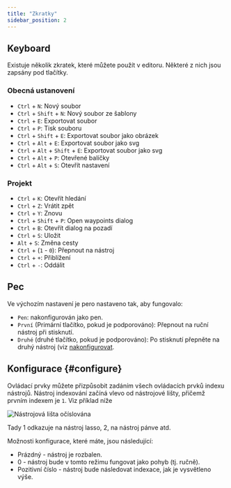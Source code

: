 ```yaml
---
title: "Zkratky"
sidebar_position: 2
---
```



## Keyboard

Existuje několik zkratek, které můžete použít v editoru. Některé z nich jsou zapsány pod tlačítky.

### Obecná ustanovení

* `Ctrl` + `N`: Nový soubor
* `Ctrl` + `Shift` + `N`: Nový soubor ze šablony
* `Ctrl` + `E`: Exportovat soubor
* `Ctrl` + `P`: Tisk souboru
* `Ctrl` + `Shift` + `E`: Exportovat soubor jako obrázek
* `Ctrl` + `Alt` + `E`: Exportovat soubor jako svg
* `Ctrl` + `Alt` + `Shift` + `E`: Exportovat soubor jako svg
* `Ctrl` + `Alt` + `P`: Otevřené balíčky
* `Ctrl` + `Alt` + `S`: Otevřít nastavení

### Projekt

* `Ctrl` + `K`: Otevřít hledání
* `Ctrl` + `Z`: Vrátit zpět
* `Ctrl` + `Y`: Znovu
* `Ctrl` + `Shift` + `P`: Open waypoints dialog
* `Ctrl` + `B`: Otevřít dialog na pozadí
* `Ctrl` + `S`: Uložit
* `Alt` + `S`: Změna cesty
* `Ctrl` + (`1` - `0`): Přepnout na nástroj
* `Ctrl` + `+`: Přiblížení
* `Ctrl` + `-`: Oddálit

## Pec

Ve výchozím nastavení je pero nastaveno tak, aby fungovalo:
* `Pen`: nakonfigurován jako pen.
* `První` (Primární tlačítko, pokud je podporováno): Přepnout na ruční nástroj při stisknutí.
* `Druhé` (druhé tlačítko, pokud je podporováno): Po stisknutí přepněte na druhý nástroj (viz [nakonfigurovat](#configure).



## Konfigurace {#configure}

Ovládací prvky můžete přizpůsobit zadáním všech ovládacích prvků indexu nástrojů. Nástroj indexování začíná vlevo od nástrojové lišty, přičemž prvním indexem je `1`. Viz příklad níže

![Nástrojová lišta očíslována](toolbar_numbered.png)

Tady 1 odkazuje na nástroj lasso, 2, na nástroj pánve atd.

Možnosti konfigurace, které máte, jsou následující:

* Prázdný - nástroj je rozbalen.
* 0 - nástroj bude v tomto režimu fungovat jako pohyb (tj. ručně).
* Pozitivní číslo - nástroj bude následovat indexace, jak je vysvětleno výše. 


